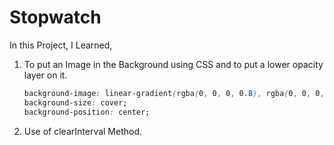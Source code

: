 # Stopwatch

In this Project, I Learned, 

1. To put an Image in the Background using CSS and to put a lower opacity layer on it.
   ```css
   background-image: linear-gradient(rgba(0, 0, 0, 0.8), rgba(0, 0, 0, 0.8)), url(./images/background.png);
   background-size: cover;
   background-position: center;
   ```
2. Use of clearInterval Method. 
